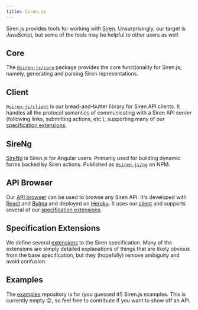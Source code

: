 ```yaml
---
title: Siren.js
---
```


Siren.js provides tools for working with [Siren]. Unsurprisingly, our target is
JavaScript, but some of the tools may be helpful to other users as well.

[siren]: https://github.com/kevinswiber/siren

## Core

The [`@siren-js/core`](https://siren-js.github.io/core) package provides the
core functionality for Siren.js; namely, generating and parsing Siren
representations.

## Client

[`@siren-js/client`](https://siren-js.github.io/client) is our bread-and-butter
library for Siren API clients. It handles all the protocol semantics of
communicating with a Siren API server (following links, submitting actions,
etc.), supporting many of our [specification extensions][ext].

[ext]: #specification-extensions

## SireNg

[SireNg](https://github.com/siren-js/ng) is Siren.js for Angular users.
Primarily used for building dynamic forms backed by Siren actions. Published as
[`@siren-js/ng`](https://github.com/siren-js/ng/tree/main/projects/siren-js/ng)
on NPM.

## API Browser

Our [API browser](https://siren-js-api-browser.herokuapp.com) can be used to
browse any Siren API. It's developed with [React] and [Bulma] and deployed on
[Heroku]. It uses our [client](#client) and supports several of our
[specification extensions][ext].

[bulma]: https://bulma.io/documentation
[heroku]: https://heroku.com
[react]: https://reactjs.org

## Specification Extensions

We define several [extensions](https://siren-js.github.io/spec-extensions) to
the Siren specification. Many of the extensions are simply detailed explanations
of things that are likely obvious from the base specification, but they
(hopefully) remove ambiguity and avoid confusion.

## Examples

The [examples](https://github.com/siren-js/examples) repository is for (you
guessed it!) Siren.js examples. This is currently empty 😔, so feel free to
contribute if you want to show off an API.
